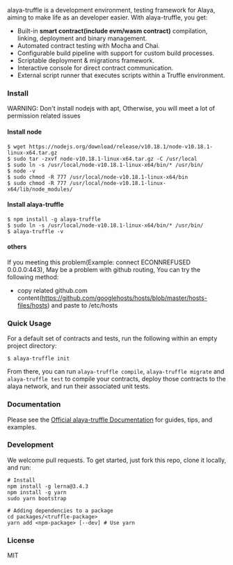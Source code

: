 alaya-truffle is a development environment, testing framework for Alaya, aiming to make life as an developer easier. With alaya-truffle, you get:

* Built-in __smart contract(include evm/wasm contract)__ compilation, linking, deployment and binary management.
* Automated contract testing with Mocha and Chai.
* Configurable build pipeline with support for custom build processes.
* Scriptable deployment & migrations framework.
* Interactive console for direct contract communication.
* External script runner that executes scripts within a Truffle environment.

### Install

<div class="alert alert-block alert-warning">
WARNING: Don't install nodejs with apt, Otherwise, you will meet a lot of permission related issues 
</div>

#### Install node
```
$ wget https://nodejs.org/download/release/v10.18.1/node-v10.18.1-linux-x64.tar.gz
$ sudo tar -zxvf node-v10.18.1-linux-x64.tar.gz -C /usr/local
$ sudo ln -s /usr/local/node-v10.18.1-linux-x64/bin/* /usr/bin/
$ node -v
$ sudo chmod -R 777 /usr/local/node-v10.18.1-linux-x64/bin
$ sudo chmod -R 777 /usr/local/node-v10.18.1-linux-x64/lib/node_modules/
```

#### Install alaya-truffle

```
$ npm install -g alaya-truffle
$ sudo ln -s /usr/local/node-v10.18.1-linux-x64/bin/* /usr/bin/
$ alaya-truffle -v
```

#### others

If you meeting this problem(Example: connect ECONNREFUSED 0.0.0.0:443), May be a problem with github routing, You can try the following method:

+ copy related github.com content(https://github.com/googlehosts/hosts/blob/master/hosts-files/hosts) and paste to /etc/hosts

#### 

### Quick Usage

For a default set of contracts and tests, run the following within an empty project directory:

```
$ alaya-truffle init
```

From there, you can run `alaya-truffle compile`, `alaya-truffle migrate` and `alaya-truffle test` to compile your contracts, deploy those contracts to the alaya network, and run their associated unit tests.

### Documentation

Please see the [Official alaya-truffle Documentation](https://platon-truffle.readthedocs.io/en/alaya/) for guides, tips, and examples.

### Development

We welcome pull requests. To get started, just fork this repo, clone it locally, and run:

```shell
# Install
npm install -g lerna@3.4.3
npm install -g yarn
sudo yarn bootstrap

# Adding dependencies to a package
cd packages/<truffle-package>
yarn add <npm-package> [--dev] # Use yarn
```

### License

MIT

